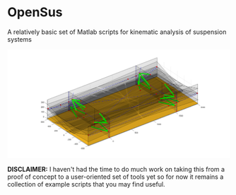 # OpenSus
A relatively basic set of Matlab scripts for kinematic analysis of suspension systems

![An example of a full FSAE vehicle suspension geometry with a myriad of kinematic planes and axes](Images/OpenSusExample.png)

**DISCLAIMER:** I haven't had the time to do much work on taking this from a proof of concept to a user-oriented set of tools yet so for now it remains a collection of example scripts that you may find useful.
